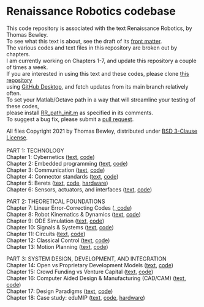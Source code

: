 # Renaissance Robotics codebase
This code repository is associated with the text Renaissance Robotics, by Thomas Bewley.<BR>
To see what this text is about, see the draft of its <a href="http://robotics.ucsd.edu/RR/RR_chap00.pdf">front matter</a>.<BR>
The various codes and text files in this repository are broken out by chapters.<BR>
I am currently working on Chapters 1-7, and update this repository a couple of times a week.<BR>
If you are interested in using this text and these codes, please clone <a href="https://github.com/tbewley/RR">this repository</a><BR>
using <a href="https://desktop.github.com/">GitHub Desktop</a>, and fetch updates from its main branch relatively often.<BR>
To set your Matlab/Octave path in a way that will streamline your testing of these codes,<BR>
please install <a href="https://github.com/tbewley/RR/blob/main/RR_path_init.m">RR_path_init.m</a> as specified in its comments.<BR>
To suggest a bug fix, please submit a <a href="https://docs.github.com/en/github/collaborating-with-issues-and-pull-requests/about-pull-requests">pull request</a>.
  
All files Copyright 2021 by Thomas Bewley, distributed under <a href="https://github.com/tbewley/RR/blob/main/LICENSE">BSD 3-Clause License</a>.<BR><BR>
PART 1: TECHNOLOGY<BR>
Chapter 1: Cybernetics                        (<a href="http://robotics.ucsd.edu/RR/RR_chap01.pdf">text</a>, <a href="https://github.com/tbewley/RR/tree/main/chap01">code</a>)<BR>
Chapter 2: Embedded programming               (<a href="http://robotics.ucsd.edu/RR/RR_chap02.pdf">text</a>, <a href="https://github.com/tbewley/RR/tree/main/chap02">code</a>)<BR>
Chapter 3: Communication                      (<a href="http://robotics.ucsd.edu/RR/RR_chap03.pdf">text</a>, <a href="https://github.com/tbewley/RR/tree/main/chap03">code</a>)<BR>
Chapter 4: Connector standards                (<a href="http://robotics.ucsd.edu/RR/RR_chap04.pdf">text</a>, <a href="https://github.com/tbewley/RR/tree/main/chap04">code</a>)<BR>
Chapter 5: Berets                             (<a href="http://robotics.ucsd.edu/RR/RR_chap05.pdf">text</a>, <a href="https://github.com/tbewley/RR/tree/main/chap05">code</a>, <a href="http://robotics.ucsd.edu/Berets">hardware</a>)<BR>
Chapter 6: Sensors, actuators, and interfaces (<a href="http://robotics.ucsd.edu/RR/RR_chap06.pdf">text</a>, <a href="https://github.com/tbewley/RR/tree/main/chap06">code</a>)<BR>

PART 2: THEORETICAL FOUNDATIONS<BR>
Chapter 7: Linear Error-Correcting Codes (<a href="http://robotics.ucsd.edu/RR/RR_chap07.pdf">, <a href="https://github.com/tbewley/RR/tree/main/chap07">code</a>)<BR>
Chapter 8: Robot Kinematics & Dynamics   (<a href="http://robotics.ucsd.edu/RR/">text</a>, <a href="https://github.com/tbewley/RR/tree/main/chap08">code</a>)<BR>
Chapter 9: ODE Simulation                (<a href="http://robotics.ucsd.edu/RR/">text</a>, <a href="https://github.com/tbewley/RR/tree/main/chap09">code</a>)<BR>
Chapter 10: Signals & Systems            (<a href="http://robotics.ucsd.edu/RR/">text</a>, <a href="https://github.com/tbewley/RR/tree/main/chap10">code</a>)<BR>
Chapter 11: Circuits                     (<a href="http://robotics.ucsd.edu/RR/">text</a>, <a href="https://github.com/tbewley/RR/tree/main/chap11">code</a>)<BR>
Chapter 12: Classical Control            (<a href="http://robotics.ucsd.edu/RR/">text</a>, <a href="https://github.com/tbewley/RR/tree/main/chap12">code</a>)<BR>
Chapter 13: Motion Planning              (<a href="http://robotics.ucsd.edu/RR/">text</a>, <a href="https://github.com/tbewley/RR/tree/main/chap13">code</a>)<BR>

PART 3: SYSTEM DESIGN, DEVELOPMENT, AND INTEGRATION<BR>
Chapter 14: Open vs Proprietary Development Models (<a href="http://robotics.ucsd.edu/RR/">text</a>, <a href="https://github.com/tbewley/RR/tree/main/chap14">code</a>)<BR>
Chapter 15: Crowd Funding vs Venture Capital       (<a href="http://robotics.ucsd.edu/RR/">text</a>, <a href="https://github.com/tbewley/RR/tree/main/chap15">code</a>)<BR>
Chapter 16: Computer Aided Design & Manufacturing (CAD/CAM) (<a href="http://robotics.ucsd.edu/RR/">text</a>, <a href="https://github.com/tbewley/RR/tree/main/chap16">code</a>)<BR>
Chapter 17: Design Paradigms                       (<a href="http://robotics.ucsd.edu/RR/">text</a>, <a href="https://github.com/tbewley/RR/tree/main/chap17">code</a>)<BR>
Chapter 18: Case study: eduMIP                     (<a href="http://robotics.ucsd.edu/RR/">text</a>, <a href="https://github.com/tbewley/RR/tree/main/chap18">code</a>, <a href="http://robotics.ucsd.edu/eduMIP">hardware</a>)<BR>
